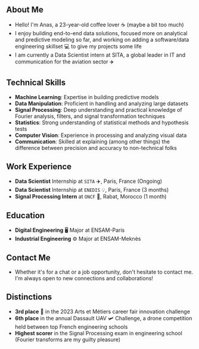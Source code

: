 ## About Me
* Hello! I'm Anas, a 23-year-old coffee lover ☕ (maybe a bit too much)
* I enjoy building end-to-end data solutions, focused more on analytical and predictive modeling so far, and working on adding a software/data engineering skillset 💻 to give my projects some life
* I am currently a Data Scientist intern at SITA, a global leader in IT and communication for the aviation sector ✈️

## Technical Skills
* **Machine Learning**: Expertise in building predictive models
* **Data Manipulation**: Proficient in handling and analyzing large datasets
* **Signal Processing**: Deep understanding and practical knowledge of Fourier analysis, filters, and signal transformation techniques
* **Statistics**: Strong understanding of statistical methods and hypothesis tests
* **Computer Vision**: Experience in processing and analyzing visual data
* **Communication**: Skilled at explaining (among other things) the difference between precision and accuracy to non-technical folks

## Work Experience
- **Data Scientist** Internship at `SITA` ✈️, Paris, France (Ongoing)
- **Data Scientist** Internship at `ENEDIS` 💡, Paris, France (3 months)
- **Signal Processing Intern** at `ONCF` 🚂, Rabat, Morocco (1 month)
  
## Education
* **Digital Engineering** 🖥️ Major at ENSAM-Paris
* **Industrial Engineering** ⚙️ Major at ENSAM-Meknès
  
## Contact Me
* Whether it's for a chat or a job opportunity, don't hesitate to contact me. I'm always open to new connections and collaborations!

## Distinctions
* **3rd place** 🥉 in the 2023 Arts et Métiers career fair innovation challenge
* **6th place** in the annual Dassault UAV 🛩️ Challenge, a drone competition held between top French engineering schools
* **Highest scorer** in the Signal Processing exam in engineering school (Fourier transforms are my guilty pleasure)
